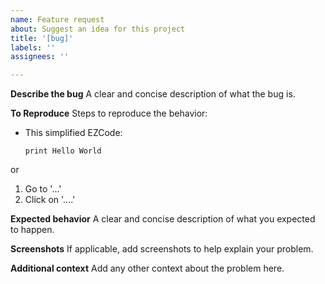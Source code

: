 ```yaml
---
name: Feature request
about: Suggest an idea for this project
title: '[bug]'
labels: ''
assignees: ''

---
```


**Describe the bug**
A clear and concise description of what the bug is.

**To Reproduce**
Steps to reproduce the behavior:
- This simplified EZCode: 
    ```
    print Hello World
    ```

or
1. Go to '...'
2. Click on '....'


**Expected behavior**
A clear and concise description of what you expected to happen.

**Screenshots**
If applicable, add screenshots to help explain your problem.

**Additional context**
Add any other context about the problem here.